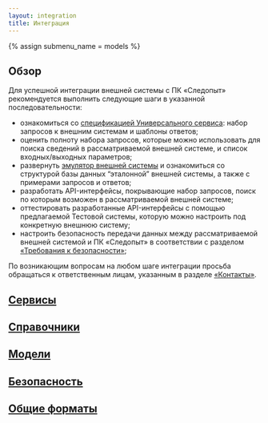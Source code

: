 ```yaml
---
layout: integration
title: Интеграция
---
```


{% assign submenu_name = models %}

## Обзор

Для успешной интеграции внешней системы с ПК «Следопыт» рекомендуется выполнить следующие шаги в указанной последовательности:

* ознакомиться со [спецификацией Универсального сервиса]({{site.baseurl}}/integration/service): набор запросов к внешним системам и шаблоны ответов;
* оценить полноту набора запросов, которые можно использовать для поиска сведений в рассматриваемой внешней системе, и список входных/выходных параметров; 
* развернуть [эмулятор внешней системы]({{site.baseurl}}/demo) и ознакомиться со структурой базы данных “эталонной” внешней системы, а также с примерами запросов и ответов; 
* разработать API-интерфейсы, покрывающие набор запросов, поиск по которым возможен в рассматриваемой внешней системе;
* оттестировать разработанные API-интерфейсы с помощью предлагаемой Тестовой системы, которую можно настроить под конкретную внешнюю систему;
* настроить безопасность передачи данных между рассматриваемой внешней системой и ПК «Следопыт» в соответствии с разделом [«Требования к безопасности»]({{site.baseurl}}/integration/security);

По возникающим вопросам на любом шаге интеграции просьба обращаться к ответственным лицам, указанным в разделе [«Контакты»]({{site.baseurl}}/contacts).


## [Сервисы]({{site.baseurl}}/integration/service)

## [Справочники]({{site.baseurl}}/integration/classifiers)

## [Модели]({{site.baseurl}}/integration/models)

## [Безопасность]({{site.baseurl}}/integration/security)

## [Общие форматы]({{site.baseurl}}/integration/formats.html)
